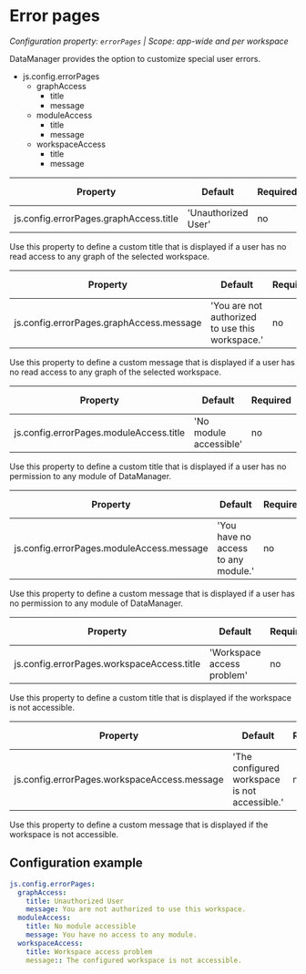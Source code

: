 # Error pages

*Configuration property: `errorPages` | Scope: app-wide and per workspace*

DataManager provides the option to customize special user errors.

-   js.config.errorPages
    -   graphAccess
        -   title
        -   message
    -   moduleAccess
        -   title
        -   message
    -   workspaceAccess
        -   title
        -   message

| Property | Default | Required | Conflicts with | Valid values |
| -------- | ------- | -------- | -------------- | ------------ |
| js.config.errorPages.graphAccess.title | 'Unauthorized User' | no | none | string |

Use this property to define a custom title that is displayed if a user has no read access to any graph of the selected workspace.

| Property | Default | Required | Conflicts with | Valid values |
| -------- | ------- | -------- | -------------- | ------------ |
| js.config.errorPages.graphAccess.message | 'You are not authorized to use this workspace.' | no | none | string |

Use this property to define a custom message that is displayed if a user has no read access to any graph of the selected workspace.

| Property | Default | Required | Conflicts with | Valid values |
| -------- | ------- | -------- | -------------- | ------------ |
| js.config.errorPages.moduleAccess.title | 'No module accessible' | no | none | string |

Use this property to define a custom title that is displayed if a user has no permission to any module of DataManager.

| Property | Default | Required | Conflicts with | Valid values |
| -------- | ------- | -------- | -------------- | ------------ |
| js.config.errorPages.moduleAccess.message | 'You have no access to any module.' | no | none | string |

Use this property to define a custom message that is displayed if a user has no permission to any module of DataManager.

| Property | Default | Required | Conflicts with | Valid values |
| -------- | ------- | -------- | -------------- | ------------ |
| js.config.errorPages.workspaceAccess.title | 'Workspace access problem' | no | none | string |

Use this property to define a custom title that is displayed if the workspace is not accessible.

| Property | Default | Required | Conflicts with | Valid values |
| -------- | ------- | -------- | -------------- | ------------ |
| js.config.errorPages.workspaceAccess.message | 'The configured workspace is not accessible.' | no | none | string |

Use this property to define a custom message that is displayed if the workspace is not accessible.

## Configuration example

``` yaml
js.config.errorPages:
  graphAccess:
    title: Unauthorized User
    message: You are not authorized to use this workspace.
  moduleAccess:
    title: No module accessible
    message: You have no access to any module.
  workspaceAccess:
    title: Workspace access problem
    message:: The configured workspace is not accessible.
```